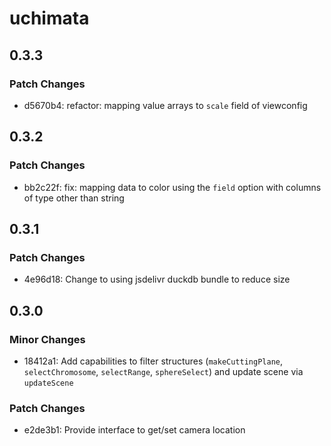 # uchimata

## 0.3.3

### Patch Changes

- d5670b4: refactor: mapping value arrays to `scale` field of viewconfig

## 0.3.2

### Patch Changes

- bb2c22f: fix: mapping data to color using the `field` option with columns of type other than string

## 0.3.1

### Patch Changes

- 4e96d18: Change to using jsdelivr duckdb bundle to reduce size

## 0.3.0

### Minor Changes

- 18412a1: Add capabilities to filter structures (`makeCuttingPlane`, `selectChromosome`, `selectRange`, `sphereSelect`) and update scene via `updateScene`

### Patch Changes

- e2de3b1: Provide interface to get/set camera location

